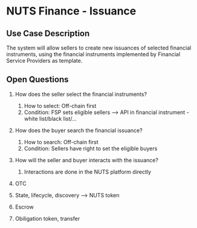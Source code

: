 # NUTS Finance - Issuance

## Use Case Description

The system will allow sellers to create new issuances of selected financial instruments, using the financial instruments implemented by Financial Service Providers as template. 

## Open Questions

1. How does the seller select the financial instruments?
   1. How to select: Off-chain first
   2. Condition: FSP sets eligible sellers  --&gt; API in financial instrument - white list/black list/...
2. How does the buyer search the financial issuance?
   1. How to search: Off-chain first
   2. Condition: Sellers have right to set the eligible buyers
3. How will the seller and buyer interacts with the issuance?
   1. Interactions are done in the NUTS platform directly
4. OTC



1. State, lifecycle, discovery --&gt; NUTS token
2. Escrow
3. Obiligation token, transfer

